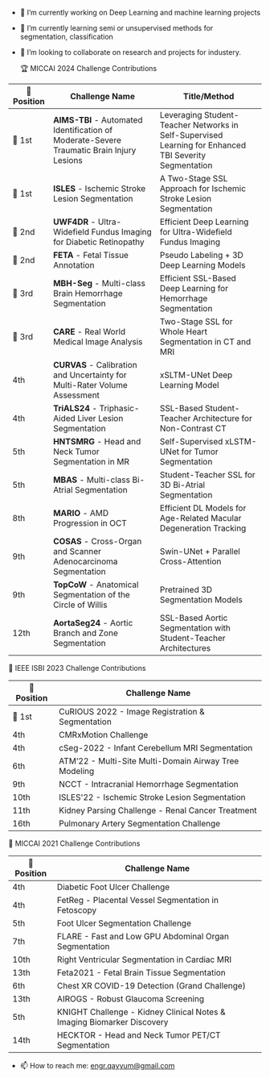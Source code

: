 
- 🔭 I’m currently working on Deep Learning and machine learning projects
- 🌱 I’m currently learning semi or unsupervised methods for segmentation, classification
- 👯 I’m looking to collaborate on research and projects for industery.

  🏆 MICCAI 2024 Challenge Contributions
  
| 🏅 Position | Challenge Name                                                                            | Title/Method                                                                                           |
| ----------- | ----------------------------------------------------------------------------------------- | ------------------------------------------------------------------------------------------------------ |
| 🥇 1st      | **AIMS-TBI** - Automated Identification of Moderate-Severe Traumatic Brain Injury Lesions | Leveraging Student-Teacher Networks in Self-Supervised Learning for Enhanced TBI Severity Segmentation |
| 🥇 1st      | **ISLES** - Ischemic Stroke Lesion Segmentation                                           | A Two-Stage SSL Approach for Ischemic Stroke Lesion Segmentation                                       |
| 🥈 2nd      | **UWF4DR** - Ultra-Widefield Fundus Imaging for Diabetic Retinopathy                      | Efficient Deep Learning for Ultra-Widefield Fundus Imaging                                             |
| 🥈 2nd      | **FETA** - Fetal Tissue Annotation                                                        | Pseudo Labeling + 3D Deep Learning Models                                                              |
| 🥉 3rd      | **MBH-Seg** - Multi-class Brain Hemorrhage Segmentation                                   | Efficient SSL-Based Deep Learning for Hemorrhage Segmentation                                          |
| 🥉 3rd      | **CARE** - Real World Medical Image Analysis                                              | Two-Stage SSL for Whole Heart Segmentation in CT and MRI                                               |
| 4th         | **CURVAS** - Calibration and Uncertainty for Multi-Rater Volume Assessment                | xSLTM-UNet Deep Learning Model                                                                         |
| 4th         | **TriALS24** - Triphasic-Aided Liver Lesion Segmentation                                  | SSL-Based Student-Teacher Architecture for Non-Contrast CT                                             |
| 5th         | **HNTSMRG** - Head and Neck Tumor Segmentation in MR                                      | Self-Supervised xLSTM-UNet for Tumor Segmentation                                                      |
| 5th         | **MBAS** - Multi-class Bi-Atrial Segmentation                                             | Student-Teacher SSL for 3D Bi-Atrial Segmentation                                                      |
| 8th         | **MARIO** - AMD Progression in OCT                                                        | Efficient DL Models for Age-Related Macular Degeneration Tracking                                      |
| 9th         | **COSAS** - Cross-Organ and Scanner Adenocarcinoma Segmentation                           | Swin-UNet + Parallel Cross-Attention                                                                   |
| 9th         | **TopCoW** - Anatomical Segmentation of the Circle of Willis                              | Pretrained 3D Segmentation Models                                                                      |
| 12th        | **AortaSeg24** - Aortic Branch and Zone Segmentation                                      | SSL-Based Aortic Segmentation with Student-Teacher Architectures   

🧠 IEEE ISBI 2023 Challenge Contributions

| 🏅 Position | Challenge Name                                        |
| ----------- | ----------------------------------------------------- |
| 🥇 1st      | CuRIOUS 2022 - Image Registration & Segmentation      |
| 4th         | CMRxMotion Challenge                                  |
| 4th         | cSeg-2022 - Infant Cerebellum MRI Segmentation        |
| 6th         | ATM’22 - Multi-Site Multi-Domain Airway Tree Modeling |
| 9th         | NCCT - Intracranial Hemorrhage Segmentation           |
| 10th        | ISLES'22 - Ischemic Stroke Lesion Segmentation        |
| 11th        | Kidney Parsing Challenge - Renal Cancer Treatment     |
| 16th        | Pulmonary Artery Segmentation Challenge               |

🧠 MICCAI 2021 Challenge Contributions

| 🏅 Position | Challenge Name                                                         |
| ----------- | ---------------------------------------------------------------------- |
| 4th         | Diabetic Foot Ulcer Challenge                                          |
| 4th         | FetReg - Placental Vessel Segmentation in Fetoscopy                    |
| 5th         | Foot Ulcer Segmentation Challenge                                      |
| 7th         | FLARE - Fast and Low GPU Abdominal Organ Segmentation                  |
| 10th        | Right Ventricular Segmentation in Cardiac MRI                          |
| 13th        | Feta2021 - Fetal Brain Tissue Segmentation                             |
| 6th         | Chest XR COVID-19 Detection (Grand Challenge)                          |
| 13th        | AIROGS - Robust Glaucoma Screening                                     |
| 5th         | KNIGHT Challenge - Kidney Clinical Notes & Imaging Biomarker Discovery |
| 14th        | HECKTOR - Head and Neck Tumor PET/CT Segmentation                      |


- 📫 How to reach me: engr.qayyum@gmail.com
